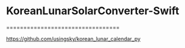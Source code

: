 # KoreanLunarSolarConverter-Swift
=================================

https://github.com/usingsky/korean_lunar_calendar_py
